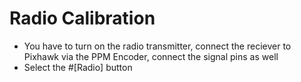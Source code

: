 # Radio Calibration
* You have to turn on the radio transmitter, connect the reciever to Pixhawk via the PPM Encoder, connect the signal pins as well
* Select the #[Radio] button 
